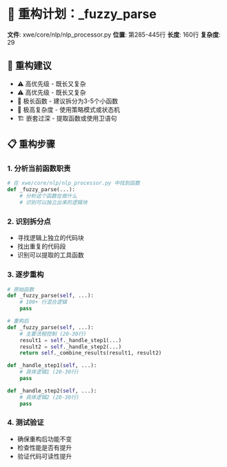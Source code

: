 
# 🔧 重构计划：_fuzzy_parse

**文件**: xwe/core/nlp/nlp_processor.py
**位置**: 第285-445行
**长度**: 160行
**复杂度**: 29

## 🎯 重构建议
- ⚠️ 高优先级 - 既长又复杂
- ⚠️ 高优先级 - 既长又复杂
- 🔴 极长函数 - 建议拆分为3-5个小函数
- 🔴 极高复杂度 - 使用策略模式或状态机
- 🏗️ 嵌套过深 - 提取函数或使用卫语句

## 📋 重构步骤

### 1. 分析当前函数职责
```python
# 在 xwe/core/nlp/nlp_processor.py 中找到函数
def _fuzzy_parse(...):
    # 分析这个函数在做什么
    # 识别可以独立出来的逻辑块
```

### 2. 识别拆分点
- 寻找逻辑上独立的代码块
- 找出重复的代码段
- 识别可以提取的工具函数

### 3. 逐步重构
```python
# 原始函数
def _fuzzy_parse(self, ...):
    # 100+ 行混合逻辑
    pass

# 重构后
def _fuzzy_parse(self, ...):
    # 主要流程控制 (20-30行)
    result1 = self._handle_step1(...)
    result2 = self._handle_step2(...)
    return self._combine_results(result1, result2)

def _handle_step1(self, ...):
    # 具体逻辑1 (20-30行)
    pass

def _handle_step2(self, ...):
    # 具体逻辑2 (20-30行)
    pass
```

### 4. 测试验证
- 确保重构后功能不变
- 检查性能是否有提升
- 验证代码可读性提升

